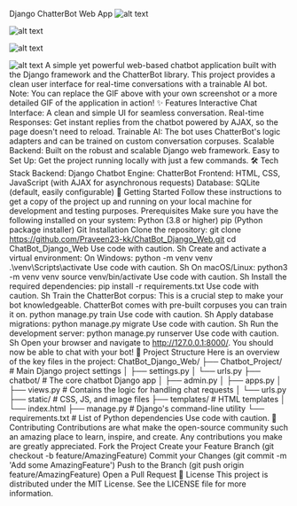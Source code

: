 Django ChatterBot Web App
![alt text](https://img.shields.io/badge/Python-3.8+-blue.svg)

![alt text](https://img.shields.io/badge/Django-3.2+-green.svg)

![alt text](https://img.shields.io/badge/ChatterBot-1.0.5-orange.svg)

![alt text](https://img.shields.io/badge/License-MIT-yellow.svg)
A simple yet powerful web-based chatbot application built with the Django framework and the ChatterBot library. This project provides a clean user interface for real-time conversations with a trainable AI bot.
Note: You can replace the GIF above with your own screenshot or a more detailed GIF of the application in action!
✨ Features
Interactive Chat Interface: A clean and simple UI for seamless conversation.
Real-time Responses: Get instant replies from the chatbot powered by AJAX, so the page doesn't need to reload.
Trainable AI: The bot uses ChatterBot's logic adapters and can be trained on custom conversation corpuses.
Scalable Backend: Built on the robust and scalable Django web framework.
Easy to Set Up: Get the project running locally with just a few commands.
🛠️ Tech Stack
Backend: Django
Chatbot Engine: ChatterBot
Frontend: HTML, CSS, JavaScript (with AJAX for asynchronous requests)
Database: SQLite (default, easily configurable)
🚀 Getting Started
Follow these instructions to get a copy of the project up and running on your local machine for development and testing purposes.
Prerequisites
Make sure you have the following installed on your system:
Python (3.8 or higher)
pip (Python package installer)
Git
Installation
Clone the repository:
git clone https://github.com/Praveen23-kk/ChatBot_Django_Web.git
cd ChatBot_Django_Web
Use code with caution.
Sh
Create and activate a virtual environment:
On Windows:
python -m venv venv
.\venv\Scripts\activate
Use code with caution.
Sh
On macOS/Linux:
python3 -m venv venv
source venv/bin/activate
Use code with caution.
Sh
Install the required dependencies:
pip install -r requirements.txt
Use code with caution.
Sh
Train the ChatterBot corpus:
This is a crucial step to make your bot knowledgeable. ChatterBot comes with pre-built corpuses you can train it on.
python manage.py train
Use code with caution.
Sh
Apply database migrations:
python manage.py migrate
Use code with caution.
Sh
Run the development server:
python manage.py runserver
Use code with caution.
Sh
Open your browser and navigate to http://127.0.0.1:8000/. You should now be able to chat with your bot!
📂 Project Structure
Here is an overview of the key files in the project:
ChatBot_Django_Web/
├── Chatbot_Project/      # Main Django project settings
│   ├── settings.py
│   └── urls.py
├── chatbot/              # The core chatbot Django app
│   ├── admin.py
│   ├── apps.py
│   ├── views.py          # Contains the logic for handling chat requests
│   └── urls.py
├── static/               # CSS, JS, and image files
├── templates/            # HTML templates
│   └── index.html
├── manage.py             # Django's command-line utility
└── requirements.txt      # List of Python dependencies
Use code with caution.
🤝 Contributing
Contributions are what make the open-source community such an amazing place to learn, inspire, and create. Any contributions you make are greatly appreciated.
Fork the Project
Create your Feature Branch (git checkout -b feature/AmazingFeature)
Commit your Changes (git commit -m 'Add some AmazingFeature')
Push to the Branch (git push origin feature/AmazingFeature)
Open a Pull Request
📄 License
This project is distributed under the MIT License. See the LICENSE file for more information.
